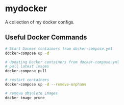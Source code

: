 # mydocker

A collection of my docker configs.

## Useful Docker Commands

```bash
# Start Docker containers from docker-compose.yml
docker-compose up -d

# Updating Docker containers from docker-compose.yml
# pull latest images
docker-compose pull

# restart containers
docker-compose up -d --remove-orphans

# remove obsolete images
docker image prune
```